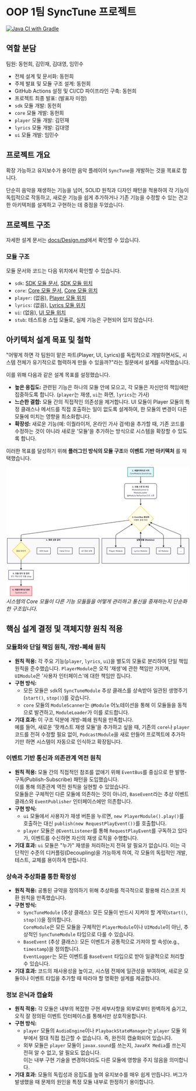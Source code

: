 # OOP 1팀 SyncTune 프로젝트
[![Java CI with Gradle](https://github.com/hui1601/synctune/actions/workflows/gradle.yml/badge.svg)](https://github.com/hui1601/synctune/actions/workflows/gradle.yml)
## 역할 분담
팀원: 동헌희, 김민재, 김대영, 임민수

* 전체 설계 및 문서화: 동헌희
* 주제 발표 및 모듈 구조 설계: 동헌희
* GitHub Actions 설정 및 CI/CD 파이프라인 구축: 동헌희
* 프로젝트 최종 발표: (발표자 미정)
* `sdk` 모듈 개발: 동헌희
* `core` 모듈 개발: 동헌희
* `player` 모듈 개발: 김민재
* `lyrics` 모듈 개발: 김대영
* `ui` 모듈 개발: 임민수

## 프로젝트 개요

확장 가능하고 유지보수가 용이한 음악 플레이어 `SyncTune`을 개발하는 것을 목표로 합니다.

단순히 음악을 재생하는 기능을 넘어, SOLID 원칙과 디자인 패턴을 적용하여 각 기능이 독립적으로 작동하고, 새로운 기능을 쉽게 추가하거나 기존 기능을 수정할 수 있는 견고한 아키텍처를 설계하고 구현하는 데 중점을 두었습니다.
## 프로젝트 구조
자세한 설계 문서는 [docs/Design.md](docs/Design.md)에서 확인할 수 있습니다.
### 모듈 구조
모듈 문서와 코드는 다음 위치에서 확인할 수 있습니다.
- `sdk`: [SDK 모듈 문서](docs/SDK.md), [SDK 모듈 위치](sdk/src/main/java/ac/cwnu/synctune/sdk)
- `core`: [Core 모듈 문서](docs/core.md), [Core 모듈 위치](core/src/main/java/ac/cwnu/synctune/core)
- `player`: (없음), [Player 모듈 위치](player/src/main/java/ac/cwnu/synctune/player)
- `lyrics`: (없음), [Lyrics 모듈 위치](lyrics/src/main/java/ac/cwnu/synctune/lyrics)
- `ui`: (없음), [UI 모듈 위치](ui/src/main/java/ac/cwnu/synctune/ui)
- `stub`: 테스트용 스텁 모듈로, 실제 기능은 구현되어 있지 않습니다.

## 아키텍처 설계 목표 및 철학
"어떻게 하면 각 팀원이 맡은 파트(Player, UI, Lyrics)를 독립적으로 개발하면서도, 시스템 전체가 유기적으로 협력하게 만들 수 있을까?"라는 질문에서 설계를 시작했습니다.

이를 위해 다음과 같은 설계 목표를 설정했습니다.

- **높은 응집도:** 관련된 기능은 하나의 모듈 안에 모으고, 각 모듈은 자신만의 책임에만 집중하도록 합니다. (`player`는 재생, `ui`는 화면, `lyrics`는 가사)
- **느슨한 결합:** 모듈 간의 직접적인 의존성을 제거합니다. UI 모듈이 Player 모듈의 특정 클래스나 메서드를 직접 호출하는 일이 없도록 설계하여, 한 모듈의 변경이 다른 모듈에 미치는 영향을 최소화합니다.
- **확장성:** 새로운 기능(예: 이퀄라이저, 온라인 가사 검색)을 추가할 때, 기존 코드를 수정하는 것이 아니라 새로운 '모듈'을 추가하는 방식으로 시스템을 확장할 수 있도록 합니다.

이러한 목표를 달성하기 위해 **플러그인 방식의 모듈 구조**와 **이벤트 기반 아키텍처** 를 채택했습니다.

![Core Module Lifecycle](docs/images/core_graph.png)
*시스템의 Core 모듈이 다른 기능 모듈들을 어떻게 관리하고 통신을 중재하는지 단순화한 구조입니다.*

## 핵심 설계 결정 및 객체지향 원칙 적용

### 모듈화와 단일 책임 원칙, 개방-폐쇄 원칙

- **원칙 적용:** 각 주요 기능(`player`, `lyrics`, `ui`)을 별도의 모듈로 분리하여 단일 책임 원칙을 준수했습니다. `PlayerModule`은 오직 '재생'에 관한 책임만 가지며, `UIModule`은 '사용자 인터페이스'에 대한 책임만 집니다.
- **구현 방식:**
    - 모든 모듈은 `sdk`의 `SyncTuneModule` 추상 클래스를 상속받아 일관된 생명주기(`start()`, `stop()`)를 갖습니다.
    - `core` 모듈의 `ModuleScanner`는 `@Module` 어노테이션을 통해 이 모듈들을 동적으로 발견하고, `ModuleLoader`가 이를 로드합니다.
- **기대 효과:** 이 구조 덕분에 개방-폐쇄 원칙을 만족합니다.<br> 
                 예를 들어, 새로운 '팟캐스트 재생 모듈'을 추가하고 싶을 때, 기존의 `core`나 `player` 코드를 전혀 수정할 필요 없이, `PodcastModule`을 새로 만들어 프로젝트에 추가하기만 하면 시스템이 자동으로 인식하고 확장됩니다.

### 이벤트 기반 통신과 의존관계 역전 원칙

- **원칙 적용:** 모듈 간의 직접적인 참조를 없애기 위해 `EventBus`를 중심으로 한 발행-구독(Publish-Subscribe) 패턴을 도입했습니다.<br>
                이를 통해 의존관계 역전 원칙을 실현할 수 있었습니다.<br>
                모듈들은 구체적인 다른 모듈에 의존하는 것이 아니라, `BaseEvent`라는 추상 이벤트 클래스와 `EventPublisher` 인터페이스에만 의존합니다.
- **구현 방식:**
    - `ui` 모듈에서 사용자가 재생 버튼을 누르면, `new PlayerModule().play()`를 호출하는 대신 `publish(new RequestPlayEvent())`를 호출합니다.
    - `player` 모듈은 `@EventListener`를 통해 `RequestPlayEvent`를 구독하고 있다가, 이벤트를 수신하면 자신의 재생 로직을 수행합니다.
- **기대 효과:** `ui` 모듈은 "누가" 재생을 처리하는지 전혀 알 필요가 없습니다. 이는 극단적인 수준의 디커플링(Decoupling)을 가능하게 하여, 각 모듈의 독립적인 개발, 테스트, 교체를 용이하게 만듭니다.

### 상속과 추상화를 통한 확장성

- **원칙 적용:** 공통된 규약을 정의하기 위해 추상화를 적극적으로 활용해 리스코프 치환 원칙을 만족했습니다.
- **구현 방식:**
    - `SyncTuneModule` (추상 클래스): 모든 모듈이 반드시 지켜야 할 계약(`start()`, `stop()`)을 정의합니다.<br>
                        `CoreModule`은 모든 모듈을 구체적인 `PlayerModule`이나 `UIModule`이 아닌, 추상적인 `SyncTuneModule` 타입으로 다룰 수 있습니다.
    - `BaseEvent` (추상 클래스): 모든 이벤트가 공통적으로 가져야 할 속성(e.g., `timestamp`)을 정의합니다.<br>
                              `EventLogger`는 모든 이벤트를 `BaseEvent` 타입으로 받아 일괄적으로 처리할 수 있습니다.
- **기대 효과:** 코드의 재사용성을 높이고, 시스템 전체에 일관성을 부여하며, 새로운 모듈이나 이벤트 타입을 추가할 때 따라야 할 명확한 설계를 제공합니다.

### 정보 은닉과 캡슐화

- **원칙 적용:** 각 모듈은 내부의 복잡한 구현 세부사항을 외부로부터 완벽하게 숨기고, 오직 잘 정의된 이벤트 인터페이스를 통해서만 상호작용합니다.
- **구현 방식:**
    - `player` 모듈의 `AudioEngine`이나 `PlaybackStateManager`는 `player` 모듈 외부에서 절대 직접 접근할 수 없습니다. 즉, 완전히 캡슐화되어 있습니다.
    - 외부 모듈은 `player` 모듈이 `javax.sound`를 쓰는지, `JavaFX Media`를 쓰는지 전혀 알 수 없고, 알 필요도 없습니다.<br>이는 내부 구현 기술을 변경하더라도 다른 모듈에 영향을 주지 않음을 의미합니다.
- **기대 효과:** 모듈의 독립성과 응집도를 높여 유지보수를 매우 쉽게 만듭니다. 버그가 발생했을 때 문제의 원인을 특정 모듈 내부로 한정하기 용이합니다.
